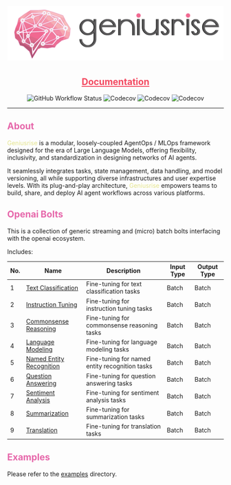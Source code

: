 <h1 align="center">
  <img src="./assets/logo_with_text.png" alt="Grace Hopper" width="900"/>
</h1>
<h2 align="center">
  <a style="color:#f34960" href="https://docs.geniusrise.ai">Documentation</a>
</h2>

<p align="center">
  <img src="https://img.shields.io/github/actions/workflow/status/geniusrise/geniusrise-openai/pytest.yml?branch=master" alt="GitHub Workflow Status"/>
  <img src="https://codecov.io/gh/geniusrise/geniusrise-openai/branch/main/graph/badge.svg?token=0b359b3a-f29c-4966-9661-a79386b3450d" alt="Codecov"/>
  <img src="https://img.shields.io/github/license/geniusrise/geniusrise-openai" alt="Codecov"/>
  <img src="https://img.shields.io/github/issues/geniusrise/geniusrise-openai" alt="Codecov"/>
</p>

---

## <span style="color:#e667aa">About</span>

<span style="color:#e4e48c">Geniusrise</span> is a modular, loosely-coupled
AgentOps / MLOps framework designed for the era of Large Language Models,
offering flexibility, inclusivity, and standardization in designing networks of
AI agents.

It seamlessly integrates tasks, state management, data handling, and model
versioning, all while supporting diverse infrastructures and user expertise
levels. With its plug-and-play architecture,
<span style="color:#e4e48c">Geniusrise</span> empowers teams to build, share,
and deploy AI agent workflows across various platforms.

## <span style="color:#e667aa">Openai Bolts</span>

This is a collection of generic streaming and (micro) batch bolts interfacing
with the openai ecosystem.

Includes:

| No. | Name                                                  | Description                                    | Input Type | Output Type |
| --- | ----------------------------------------------------- | ---------------------------------------------- | ---------- | ----------- |
| 1   | [Text Classification](#text-classification)           | Fine-tuning for text classification tasks      | Batch      | Batch       |
| 2   | [Instruction Tuning](#instruction-tuning)             | Fine-tuning for instruction tuning tasks       | Batch      | Batch       |
| 3   | [Commonsense Reasoning](#commonsense-reasoning)       | Fine-tuning for commonsense reasoning tasks    | Batch      | Batch       |
| 4   | [Language Modeling](#language-modeling)               | Fine-tuning for language modeling tasks        | Batch      | Batch       |
| 5   | [Named Entity Recognition](#named-entity-recognition) | Fine-tuning for named entity recognition tasks | Batch      | Batch       |
| 6   | [Question Answering](#question-answering)             | Fine-tuning for question answering tasks       | Batch      | Batch       |
| 7   | [Sentiment Analysis](#sentiment-analysis)             | Fine-tuning for sentiment analysis tasks       | Batch      | Batch       |
| 8   | [Summarization](#summarization)                       | Fine-tuning for summarization tasks            | Batch      | Batch       |
| 9   | [Translation](#translation)                           | Fine-tuning for translation tasks              | Batch      | Batch       |

## <span style="color:#e667aa">Examples</span>

Please refer to the [examples](./examples/) directory.
